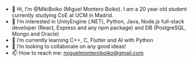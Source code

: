 - 👋 Hi, I’m @MikiBoiko (Miguel Montero Boiko). I am a 20 year old student currently studying CoE at UCM in Madrid.
- 👀 I’m interested in UnityEngine (.NET), Python, Java, Node.js full-stack developer (React, Express and any npm package) and DB (PostgreSQL, Mongo and Oracle)
- 🌱 I’m currently learning C++, C, Flutter and AI with Python
- 💞️ I’m looking to collaborate on any good ideas!
- 📫 How to reach me: miguelmonteroboiko@gmail.com
